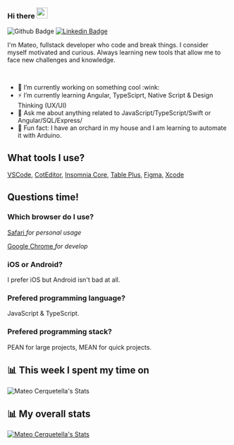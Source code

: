 ### Hi there <img src="https://media.giphy.com/media/hvRJCLFzcasrR4ia7z/giphy.gif" width="25px">
![Github Badge](https://img.shields.io/github/followers/mateocerquetella?label=Followers&style=social)
[![Linkedin Badge](https://img.shields.io/badge/-Mateo%20Cerquetella-blue?style=flat&logo=Linkedin&logoColor=white&link=https://www.linkedin.com/in/mateocerquetella/)](https://www.linkedin.com/in/mateocerquetella/)

<p>
  I'm Mateo, fullstack developer who code and break things. I consider myself motivated and curious. Always learning new tools that allow me to face new challenges and knowledge.
</p>
</br>
<ul>
  <li> 🔭 I’m currently working on something cool :wink:</li>
  <li> ⚡ I’m currently learning Angular, TypeSciprt, Native Script & Design Thinking (UX/UI)</li>
  <li> 💬 Ask me about anything related to JavaScript/TypeScript/Swift or Angular/SQL/Express/</li>
  <li> 🌱 Fun fact: I have an orchard in my house and I am learning to automate it with Arduino.</li>
</ul>

<h2>What tools I use?</h2>
<p><a href="https://code.visualstudio.com">VSCode</a>, <a href="https://coteditor.com/">CotEditor</a>, <a href="https://insomnia.rest/download/">Insomnia Core</a>, <a href="https://tableplus.com">Table Plus</a>, <a href="https://www.figma.com">Figma</a>, <a href="https://developer.apple.com/xcode/">Xcode</a></p>

<h2>Questions time!</h2>

<h3>Which browser do I use?</h3>
<p><a href="https://www.apple.com/la/safari/">Safari </a><i>for personal usage</i></p>
<p><a href="https://www.google.com/intl/es/chrome/">Google Chrome </a><i>for develop</i></p>

<h3>iOS or Android?</h3>
<p>I prefer iOS but Android isn't bad at all.</p>

<h3>Prefered programming language?</h3>
<p>JavaScript & TypeScript.</p>

<h3>Prefered programming stack?</h3>
<p>PEAN for large projects, MEAN for quick projects.</p>

<h2>📊 This week I spent my time on</h2>
<img src="https://github-readme-stats-taupe-two.vercel.app/api/wakatime?username=09c4add0-183b-49f8-8579-24bb63c92e74&hide_title=true&hide_border=true&langs_count=5&layout=compact" alt="Mateo Cerquetella's Stats" >

<h2 align="left">📊 My overall stats</h2>
  <a href="https://github.com/MateoCerquetella">
    <img src="https://github-readme-stats.vercel.app/api?username=mateocerquetella&count_private=true&show_icons=true&hide_title=true&include_all_commits=true" alt="Mateo Cerquetella's Stats" >
    <br>
  </a>
